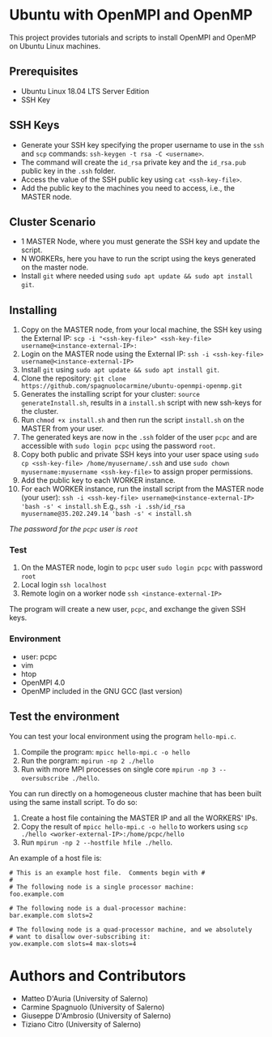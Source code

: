 # Ubuntu with OpenMPI and OpenMP

This project provides tutorials and scripts to install OpenMPI and OpenMP on Ubuntu Linux machines.

## Prerequisites

 - Ubuntu Linux 18.04 LTS Server Edition 
 - SSH Key

## SSH Keys

- Generate your SSH key specifying the proper username to use in the `ssh` and `scp` commands: ```ssh-keygen -t rsa -C <username>```.
- The command will create the `id_rsa` private key and the `id_rsa.pub` public key in the `.ssh` folder.
- Access the value of the SSH public key using ```cat <ssh-key-file>```.
- Add the public key to the machines you need to access, i.e., the MASTER node.

## Cluster Scenario

- 1 MASTER Node, where you must generate the SSH key and update the script.
- N WORKERs, here you have to run the script using the keys generated on the master node.
- Install `git` where needed using `sudo apt update && sudo apt install git`.

## Installing

1. Copy on the MASTER node, from your local machine, the SSH key using the External IP: 
```scp -i "<ssh-key-file>" <ssh-key-file> username@<instance-external-IP>:```
2. Login on the MASTER node using the External IP:
```ssh -i <ssh-key-file> username@<instance-external-IP>```
3. Install `git` using `sudo apt update && sudo apt install git`.
4. Clone the repository:
```git clone https://github.com/spagnuolocarmine/ubuntu-openmpi-openmp.git```
5. Generates the installing script for your cluster:
```source generateInstall.sh```, results in a ```install.sh``` script with new ssh-keys for the cluster.
6. Run `chmod +x install.sh` and then run the script ```install.sh``` on the MASTER from your user.
7. The generated keys are now in the `.ssh` folder of the user `pcpc` and are accessible with `sudo login pcpc` using the password `root`.
8. Copy both public and private SSH keys into your user space using `sudo cp <ssh-key-file> /home/myusername/.ssh` and use `sudo chown myusername:myusername <ssh-key-file>` to assign proper permissions.
9. Add the public key to each WORKER instance.
10. For each WORKER instance, run the install script from the MASTER node (your user):
```ssh -i <ssh-key-file> username@<instance-external-IP> 'bash -s' < install.sh```
E.g., ```ssh -i .ssh/id_rsa myusername@35.202.249.14 'bash -s' < install.sh``` 

_The password for the `pcpc` user is `root`_

### Test 

1. On the MASTER node, login to `pcpc` user
```sudo login pcpc``` with password `root`
2. Local login 
```ssh localhost```
3. Remote login on a worker node
```ssh <instance-external-IP>```

The program will create a new user, `pcpc`, and exchange the given SSH keys.

### Environment

- user: pcpc
- vim
- htop
- OpenMPI 4.0
- OpenMP included in the GNU GCC (last version)

## Test the environment

You can test your local environment using the program `hello-mpi.c`.

1. Compile the program: ```mpicc hello-mpi.c -o hello```
2. Run the porgram: ```mpirun -np 2 ./hello```
3. Run with more MPI processes on single core ```mpirun -np 3 --oversubscribe ./hello```.

You can run directly on a homogeneous cluster machine that has been built using the same install script. To do so:
1. Create a host file containing the MASTER IP and all the WORKERS' IPs.
2. Copy the result of  ```mpicc hello-mpi.c -o hello``` to workers using ```scp ./hello <worker-external-IP>:/home/pcpc/hello```
3. Run ```mpirun -np 2 --hostfile hfile ./hello```.

An example of a host file is:
```
# This is an example host file.  Comments begin with #
#
# The following node is a single processor machine:
foo.example.com
 
# The following node is a dual-processor machine:
bar.example.com slots=2
 
# The following node is a quad-processor machine, and we absolutely
# want to disallow over-subscribing it:
yow.example.com slots=4 max-slots=4
```

# Authors and Contributors

- Matteo D'Auria (University of Salerno)
- Carmine Spagnuolo (University of Salerno)
- Giuseppe D'Ambrosio (University of Salerno)
- Tiziano Citro (University of Salerno)
